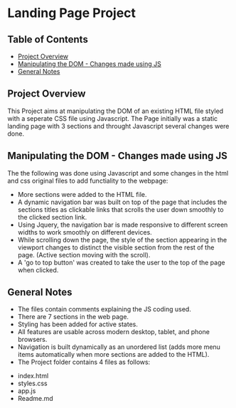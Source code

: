# Landing Page Project

## Table of Contents

* [Project Overview](#Overview)
* [Manipulating the DOM - Changes made using JS](#Manipulating_the_DOM)
* [General Notes](#General_Notes)

## Project Overview

This Project aims at manipulating the DOM of an existing HTML file styled with a seperate CSS file using Javascript. The Page initially was a static landing page with 3 sections and throught Javascript several changes were done.

## Manipulating the DOM - Changes made using JS

The the following was done using Javascript and some changes in the html and css original files to add functiality to the webpage:
-	More sections were added to the HTML file.
-	A dynamic navigation bar was built on top of the page that includes the sections titles as clickable links that scrolls the user down smoothly to the clicked section link. 
-	Using Jquery, the navigation bar is made responsive to different screen widths to work smoothly on different devices.
-	While scrolling down the page, the style of the section appearing in the viewport changes to distinct the visible section from the rest of the page. (Active section moving with the scroll).
-	A 'go to top button' was created to take the user to the top of the page when clicked.

## General Notes

- The files contain comments explaining the JS coding used.
- There are 7 sections in the web page.
- Styling has been added for active states.
- All features are usable across modern desktop, tablet, and phone browsers.
- Navigation is built dynamically as an unordered list (adds more menu items automatically when more sections are added to the HTML).
- The Project folder contains 4 files as follows:
*  index.html
*  styles.css
*  app.js
*  Readme.md
 
